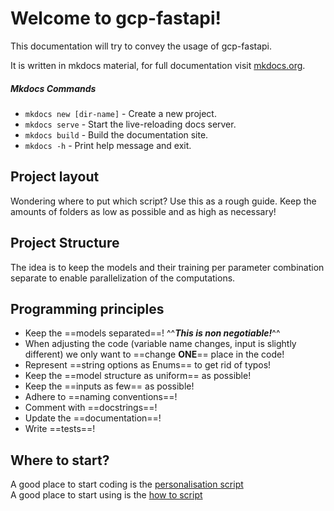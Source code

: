 # Welcome to gcp-fastapi!

This documentation will try to convey the usage of gcp-fastapi.

It is written in mkdocs material, for full documentation visit [mkdocs.org](https://www.mkdocs.org).

##### Mkdocs Commands

* `mkdocs new [dir-name]` - Create a new project.
* `mkdocs serve` - Start the live-reloading docs server.
* `mkdocs build` - Build the documentation site.
* `mkdocs -h` - Print help message and exit.

## Project layout

Wondering where to put which script? Use this as a rough guide. Keep the amounts of folders as low as possible and as
high as necessary!

## Project Structure

The idea is to keep the models and their training per parameter combination separate to enable parallelization of the
computations.

## Programming principles

* Keep the ==models separated==! ^^***This is non negotiable!***^^
* When adjusting the code (variable name changes, input is slightly different) we only want to ==change **ONE**== place
  in
  the code!
* Represent ==string options as Enums== to get rid of typos!
* Keep the ==model structure as uniform== as possible!
* Keep the ==inputs as few== as possible!
* Adhere to ==naming conventions==!
* Comment with ==docstrings==!
* Update the ==documentation==!
* Write ==tests==!

## Where to start?

A good place to start coding is the [personalisation script](tutorials/personalisation.md)  
A good place to start using is the [how to script](tutorials/how_to_use.md)
